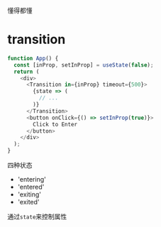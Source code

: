 懂得都懂

# transition

```js
function App() {
  const [inProp, setInProp] = useState(false);
  return (
    <div>
      <Transition in={inProp} timeout={500}>
        {state => (
          // ...
        )}
      </Transition>
      <button onClick={() => setInProp(true)}>
        Click to Enter
      </button>
    </div>
  );
}
```

四种状态
* 'entering'
* 'entered'
* 'exiting'
* 'exited'

通过```state```来控制属性